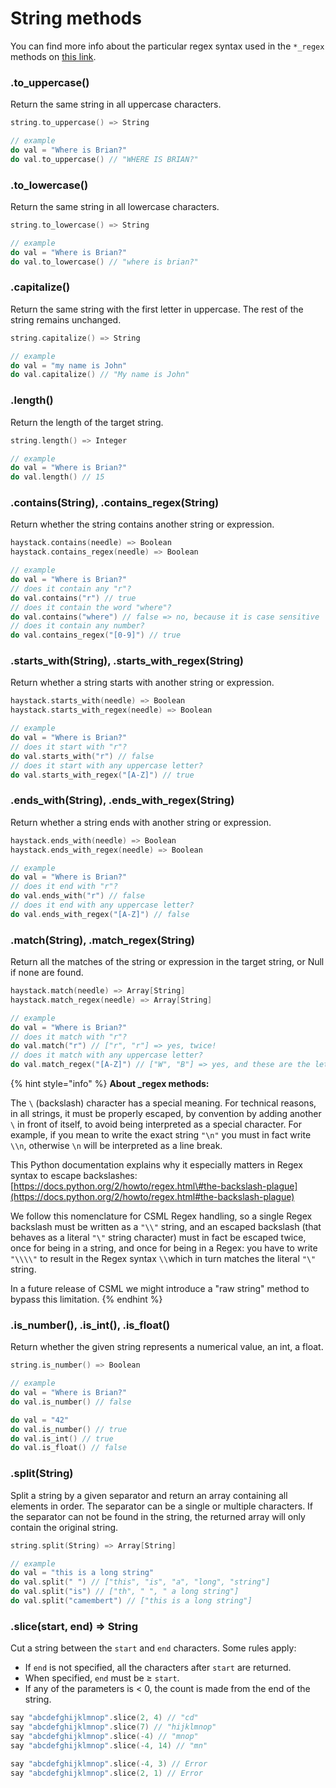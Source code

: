 # String methods

You can find more info about the particular regex syntax used in the `*_regex` methods on [this link](https://docs.rs/regex/1.3.4/regex/#syntax).

### .to\_uppercase\(\)

Return the same string in all uppercase characters.

```cpp
string.to_uppercase() => String

// example
do val = "Where is Brian?"
do val.to_uppercase() // "WHERE IS BRIAN?"
```

### .to\_lowercase\(\)

Return the same string in all lowercase characters.

```cpp
string.to_lowercase() => String

// example
do val = "Where is Brian?"
do val.to_lowercase() // "where is brian?"
```

### .capitalize\(\)

Return the same string with the first letter in uppercase. The rest of the string remains unchanged.

```cpp
string.capitalize() => String

// example
do val = "my name is John"
do val.capitalize() // "My name is John"
```

### .length\(\)

Return the length of the target string.

```cpp
string.length() => Integer

// example
do val = "Where is Brian?"
do val.length() // 15
```

### .contains\(String\), .contains\_regex\(String\)

Return whether the string contains another string or expression.

```cpp
haystack.contains(needle) => Boolean
haystack.contains_regex(needle) => Boolean

// example
do val = "Where is Brian?"
// does it contain any "r"?
do val.contains("r") // true
// does it contain the word "where"?
do val.contains("where") // false => no, because it is case sensitive
// does it contain any number?
do val.contains_regex("[0-9]") // true
```

### .starts\_with\(String\), .starts\_with\_regex\(String\)

Return whether a string starts with another string or expression.

```cpp
haystack.starts_with(needle) => Boolean
haystack.starts_with_regex(needle) => Boolean

// example
do val = "Where is Brian?"
// does it start with "r"?
do val.starts_with("r") // false
// does it start with any uppercase letter?
do val.starts_with_regex("[A-Z]") // true
```

### .ends\_with\(String\), .ends\_with\_regex\(String\)

Return whether a string ends with another string or expression.

```cpp
haystack.ends_with(needle) => Boolean
haystack.ends_with_regex(needle) => Boolean

// example
do val = "Where is Brian?"
// does it end with "r"?
do val.ends_with("r") // false
// does it end with any uppercase letter?
do val.ends_with_regex("[A-Z]") // false
```

### .match\(String\), .match\_regex\(String\)

Return all the matches of the string or expression in the target string, or Null if none are found.

```cpp
haystack.match(needle) => Array[String]
haystack.match_regex(needle) => Array[String]

// example
do val = "Where is Brian?"
// does it match with "r"?
do val.match("r") // ["r", "r"] => yes, twice!
// does it match with any uppercase letter?
do val.match_regex("[A-Z]") // ["W", "B"] => yes, and these are the letters!
```

{% hint style="info" %}
**About \_regex methods:**

The `\` \(backslash\) character has a special meaning. For technical reasons, in all strings, it must be properly escaped, by convention by adding another `\` in front of itself, to avoid being interpreted as a special character. For example, if you mean to write the exact string `"\n"` you must in fact write `\\n`, otherwise `\n` will be interpreted as a line break.

This Python documentation explains why it especially matters in Regex syntax to escape backslashes: [https://docs.python.org/2/howto/regex.html\#the-backslash-plague](https://docs.python.org/2/howto/regex.html#the-backslash-plague)

We follow this nomenclature for CSML Regex handling, so a single Regex backslash must be written as a `"\\"` string, and an escaped backslash \(that behaves as a literal `"\"` string character\) must in fact be escaped twice, once for being in a string, and once for being in a Regex: you have to write `"\\\\"` to result in the Regex syntax `\\`which in turn matches the literal `"\"` string.

In a future release of CSML we might introduce a "raw string" method to bypass this limitation.
{% endhint %}

### .is\_number\(\), .is\_int\(\), .is\_float\(\)

Return whether the given string represents a numerical value, an int, a float.

```cpp
string.is_number() => Boolean

// example
do val = "Where is Brian?"
do val.is_number() // false

do val = "42"
do val.is_number() // true
do val.is_int() // true
do val.is_float() // false
```

### .split\(String\)

Split a string by a given separator and return an array containing all elements in order. The separator can be a single or multiple characters. If the separator can not be found in the string, the returned array will only contain the original string.

```cpp
string.split(String) => Array[String]

// example
do val = "this is a long string"
do val.split(" ") // ["this", "is", "a", "long", "string"]
do val.split("is") // ["th", " ", " a long string"]
do val.split("camembert") // ["this is a long string"]
```

### .slice\(start, end\) =&gt; String

Cut a string between the `start` and `end` characters. Some rules apply:

* If `end` is not specified, all the characters after `start` are returned.
* When specified, `end` must be ≥ `start`.
* If any of the parameters is &lt; 0, the count is made from the end of the string.

```cpp
say "abcdefghijklmnop".slice(2, 4) // "cd"
say "abcdefghijklmnop".slice(7) // "hijklmnop"
say "abcdefghijklmnop".slice(-4) // "mnop"
say "abcdefghijklmnop".slice(-4, 14) // "mn"

say "abcdefghijklmnop".slice(-4, 3) // Error
say "abcdefghijklmnop".slice(2, 1) // Error
```



